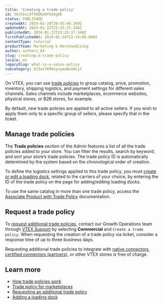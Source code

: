 ```yaml
---
title: 'Creating a trade policy'
id: 563tbcL0TYKEKeOY4IAgAE
status: PUBLISHED
createdAt: 2019-01-24T20:45:49.369Z
updatedAt: 2024-01-22T23:25:37.548Z
publishedAt: 2024-01-22T23:25:37.548Z
firstPublishedAt: 2019-01-24T22:14:00.848Z
contentType: tutorial
productTeam: Marketing & Merchandising
author: authors_84
slug: creating-a-trade-policy
locale: en
legacySlug: what-is-a-sales-policy
subcategory: 6J3wx7KM4oysymsWuUACyY
---
```


On VTEX, you can use [trade policies](https://help.vtex.com/en/tutorial/como-funciona-uma-politica-comercial--6Xef8PZiFm40kg2STrMkMV) to group catalog, price, promotion, inventory, shipping logistics, and payment settings for different sales channels. Sales channels include marketplaces, ecommerce websites, physical stores, or B2B stores, for example.  

<div class="alert alert-danger">
By default, new trade policies are applied to all active sellers. If you wish to apply them only to a specific group of sellers, please specify that in the ticket.
</div>

## Manage trade policies

The **Trade policies** section of the Admin features a list of all the trade policies added to your store. You can filter the results, search by keyword, and sort your store’s trade policies. The trade policy ID is automatically determined by the system based on the chronological order of creation.

To define the logistics settings applied to this trade policy, you must [create or edit a loading dock](https://help.vtex.com/en/tutorial/how-to-register-a-dock--7K3FultD8I2cuuA6iyGEiW), related to the carriers of your choice, by entering the ID of the trade policy on the page for adding/editing loading docks.

To use the same catalog in more than one trade policy, access the
[Associate Product with Trade Policy](https://developers.vtex.com/docs/api-reference/catalog-api#post-/api/catalog/pvt/product/-productId-/salespolicy/-tradepolicyId-) documentation.

## Request a trade policy

To [request additional trade policies](https://help.vtex.com/en/tutorial/contratacao-de-politica-comercial-adicional--61vuFOw4yGh6nwSmkLJL1X), contact our Growth Operations team through [VTEX Support](https://help.vtex.com/en/support) by selecting **Commercial** and `Create a trade policy`. When requesting the creation of a trade policy via ticket, consider a response time of up to three business days.

<div class="alert alert-info">
Requesting additional trade policies to integrate with <a href="https://help.vtex.com/en/tutorial/estrategias-de-marketplace-na-vtex--tutorials_402#integrating-with-a-native-connector-vtex">native connectors</a>, <a href="https://help.vtex.com/en/tutorial/estrategias-de-marketplace-na-vtex--tutorials_402#integrating-with-a-certified-connector-partner">certified connectors (partners)</a>, or other VTEX stores is free of charge.
</div>

## Learn more

- [How trade policies work](https://help.vtex.com/en/tutorial/como-funciona-uma-politica-comercial--6Xef8PZiFm40kg2STrMkMV)  
- [Trade policy for marketplaces](https://help.vtex.com/tutorial/configurando-a-politica-comercial-para-marketplace--tutorials_404)
- [Requesting an additional trade policy](https://help.vtex.com/en/tutorial/contratacao-de-politica-comercial-adicional--61vuFOw4yGh6nwSmkLJL1X)
- [Adding a loading dock](https://help.vtex.com/tutorial/how-to-register-a-dock--7K3FultD8I2cuuA6iyGEiW)

